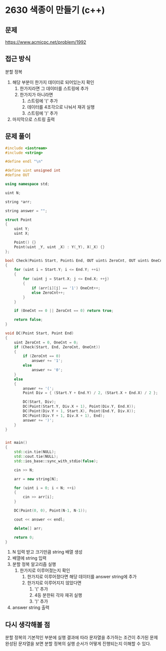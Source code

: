 # 2630 색종이 만들기 (c++)

## 문제
https://www.acmicpc.net/problem/1992

## 접근 방식
분할 정복
1. 해당 부분이 한가지 데이터로 되어있는지 확인
    1. 한가지라면 그 데이터를 스트링에 추가
    2. 한가지가 아니라면
        1. 스트링에 '(' 추가
        2. 데이터를 4조각으로 나눠서 재귀 실행
        3. 스트링에 ')' 추가
2. 마지막으로 스트링 출력

## 문제 풀이
```c++
#include <iostream>
#include <string>

#define endl "\n"

#define uint unsigned int
#define OUT 

using namespace std;

uint N;

string *arr;

string answer = "";

struct Point
{
    uint Y;
    uint X;

    Point() {}
    Point(uint _Y, uint _X) : Y(_Y), X(_X) {}
};

bool Check(Point& Start, Point& End, OUT uint& ZeroCnt, OUT uint& OneCnt)
{
    for (uint i = Start.Y; i <= End.Y; ++i)
    {
        for (uint j = Start.X; j <= End.X; ++j)
        {
            if (arr[i][j] == '1') OneCnt++;
            else ZeroCnt++;
        }
    }

    if (OneCnt == 0 || ZeroCnt == 0) return true;

    return false;
}

void DC(Point Start, Point End)
{
    uint ZeroCnt = 0, OneCnt = 0;
    if (Check(Start, End, ZeroCnt, OneCnt))
    {
        if (ZeroCnt == 0)
            answer += '1';
        else
            answer += '0';
    }
    else
    {
        answer += '(';
        Point Div = { (Start.Y + End.Y) / 2, (Start.X + End.X) / 2 };

        DC(Start, Div);
        DC(Point(Start.Y, Div.X + 1), Point(Div.Y, End.X));
        DC(Point(Div.Y + 1, Start.X), Point(End.Y, Div.X));
        DC(Point(Div.Y + 1, Div.X + 1), End);
        answer += ')';
    }
}


int main()
{
    std::cin.tie(NULL);
    std::cout.tie(NULL);
    std::ios_base::sync_with_stdio(false);

    cin >> N;

    arr = new string[N];

    for (uint i = 0; i < N; ++i)
    {
        cin >> arr[i];
    }

    DC(Point(0, 0), Point(N-1, N-1));

    cout << answer << endl;

    delete[] arr;

    return 0;
}
```
1. N 입력 받고 크기만큼 string 배열 생성
2. 배열에 string 입력
3. 분할 정복 알고리즘 실행
    1. 한가지로 이루어졌는지 확인
        1. 한가지로 이루어졌다면 해당 데이터를 answer string에 추가
        2. 한가지로 이루어지지 않았다면
            1. '(' 추가
            2. 4등 분한뒤 각자 재귀 실행
            3. ')' 추가
4. answer string 출력


## 다시 생각해볼 점
분할 정복의 기본적인 부분에 실행 결과에 따라 문자열을 추가하는 조건이 추가된 문제
완성된 문자열을 보면 분할 정복의 실행 순서가 어떻게 진행되는지 이해할 수 있다.